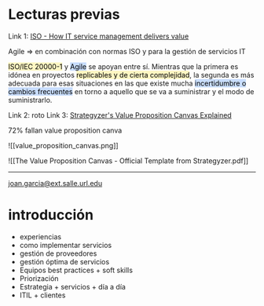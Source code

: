 # Lecturas previas

Link 1: [ISO - How IT service management delivers value](https://www.iso.org/news/ref2696.html)

Agile => en combinación con normas ISO y para la gestión de servicios IT

<mark style="background: #FFF3A3A6;">ISO/IEC 20000-1</mark> y <mark style="background: #ADCCFFA6;">Agile</mark> se apoyan entre sí. Mientras que la primera es idónea en proyectos <mark style="background: #FFF3A3A6;">replicables y de cierta complejidad</mark>, la segunda es más adecuada para esas situaciones en las que existe mucha <mark style="background: #ADCCFFA6;">incertidumbre o cambios frecuentes</mark> en torno a aquello que se va a suministrar y el modo de suministrarlo.

Link 2: roto
Link 3: [Strategyzer's Value Proposition Canvas Explained](https://www.youtube.com/watch?v=ReM1uqmVfP0&ab_channel=Strategyzer)

72% fallan
value proposition canva

![[value_proposition_canvas.png]]

![[The Value Proposition Canvas - Official Template from Strategyzer.pdf]]

---


joan.garcia@ext.salle.url.edu

# introducción

- experiencias
- como implementar servicios
- gestión de proveedores
- gestión óptima de servicios
- Equipos best practices + soft skills
- Priorización
- Estrategia + servicios + día a día 
- ITIL + clientes